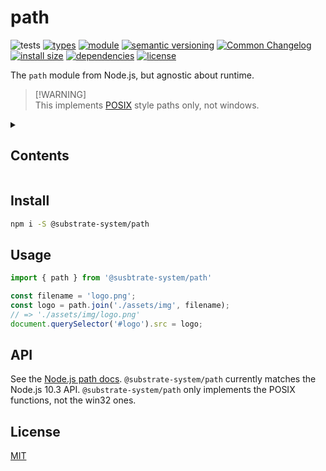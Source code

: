 # path
![tests](https://github.com/substrate-system/path/actions/workflows/nodejs.yml/badge.svg)
[![types](https://img.shields.io/npm/types/@substrate-system/path?style=flat-square)](README.md)
[![module](https://img.shields.io/badge/module-ESM%2FCJS-blue?style=flat-square)](README.md)
[![semantic versioning](https://img.shields.io/badge/semver-2.0.0-blue?logo=semver&style=flat-square)](https://semver.org/)
[![Common Changelog](https://nichoth.github.io/badge/common-changelog.svg)](./CHANGELOG.md)
[![install size](https://flat.badgen.net/packagephobia/install/@substrate-system/path)](https://packagephobia.com/result?p=@substrate-system/path)
[![dependencies](https://img.shields.io/badge/dependencies-zero-brightgreen.svg?style=flat-square)](package.json)
[![license](https://img.shields.io/badge/license-MIT-brightgreen.svg?style=flat-square)](LICENSE)

The `path` module from Node.js, but agnostic about runtime.

>
> [!WARNING]  
> This implements [POSIX](https://en.wikipedia.org/wiki/POSIX) style paths only, not windows.
>

<details><summary><h2>Contents</h2></summary>

<!-- toc -->

- [Install](#install)
- [Usage](#usage)
- [API](#api)
- [License](#license)

<!-- tocstop -->

</details>

## Install

```sh
npm i -S @substrate-system/path
```

## Usage

```javascript
import { path } from '@susbtrate-system/path'

const filename = 'logo.png';
const logo = path.join('./assets/img', filename);
// => './assets/img/logo.png'
document.querySelector('#logo').src = logo;
```

## API

See the [Node.js path docs][path]. `@substrate-system/path` currently matches the Node.js 10.3 API. `@substrate-system/path` only implements the POSIX functions, not the win32 ones.

## License

[MIT](./LICENSE)

[path]: https://nodejs.org/api/path.html
